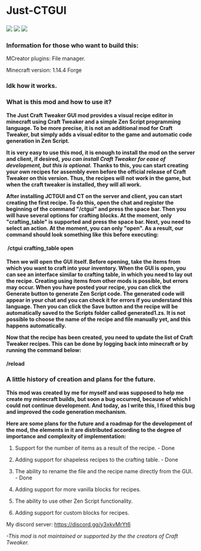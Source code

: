 # Just-CTGUI
### [**![](https://cdn.jsdelivr.net/npm/@intergrav/devins-badges@3.2.0/assets/cozy/requires/fabric-api_vector.svg)**](https://www.curseforge.com/minecraft/mc-mods/fabric-api) [**![](https://cdn.jsdelivr.net/npm/@intergrav/devins-badges@3.2.0/assets/cozy/available/modrinth_vector.svg)**](https://modrinth.com/mod/just-ctgui) [**![](https://cdn.jsdelivr.net/npm/@intergrav/devins-badges@3.2.0/assets/cozy/available/curseforge_vector.svg)**](https://www.curseforge.com/minecraft/mc-mods/just-ctgui)

### **Information for those who want to build this:**

MCreator plugins: File manager.

Minecraft version: 1.14.4 Forge

### Idk how it works.

### **What is this mod and how to use it?**

**The Just Craft Tweaker GUI mod provides a visual recipe editor in minecraft using Craft Tweaker and a simple Zen Script programming language. To be more precise, it is not an additional mod for Craft Tweaker, but simply adds a visual editor to the game and automatic code generation in Zen Script.**

**It is very easy to use this mod, it is enough to install the mod on the server and client, if desired,** _**you can install Craft Tweaker for ease of development, but this is optional.**_ **Thanks to this, you can start creating your own recipes for assembly even before the official release of Craft Tweaker on this version. Thus, the recipes will not work in the game, but when the craft tweaker is installed, they will all work.**

**After installing JCTGUI and CT on the server and client, you can start creating the first recipe. To do this, open the chat and register the beginning of the command "/ctgui" and press the space bar. Then you will have several options for crafting blocks. At the moment, only "crafting\_table" is supported and press the space bar. Next, you need to select an action. At the moment, you can only "open". As a result, our command should look something like this before executing:**

####  **/ctgui crafting\_table open**

**Then we will open the GUI itself. Before opening, take the items from which you want to craft into your inventory. When the GUI is open, you can see an interface similar to crafting table, in which you need to lay out the recipe. Creating using items from other mods is possible, but errors may occur. When you have posted your recipe, you can click the Generate button to generate Zen Script code. The generated code will appear in your chat and you can check it for errors if you understand this language. Then you can click the Save button and the recipe will be automatically saved to the Scripts folder called generated1.zs. It is not possible to choose the name of the recipe and file manually yet, and this happens automatically.**

**Now that the recipe has been created, you need to update the list of Craft Tweaker recipes. This can be done by logging back into minecraft or by running the command below:**

#### **/reload**

### **A little history of creation and plans for the future.**

**This mod was created by me for myself and was supposed to help me create my minecraft builds, but soon a bug occurred, because of which I could not continue development. And today, as I write this, I fixed this bug and improved the code generation mechanism.**

**Here are some plans for the future and a roadmap for the development of the mod, the elements in it are distributed according to the degree of importance and complexity of implementation:**

1. Support for the number of items as a result of the recipe. - Done

2. Adding support for shapeless recipes to the crafting table. - Done

3. The ability to rename the file and the recipe name directly from the GUI. - Done

4. Adding support for more vanilla blocks for recipes. 

5. The ability to use other Zen Script functionality.

6. Adding support for custom blocks for recipes.
 

My discord server: https://discord.gg/y3xkvMrYt6

*-This mod is not maintained or supported by the the creators of  Craft Tweaker.*
